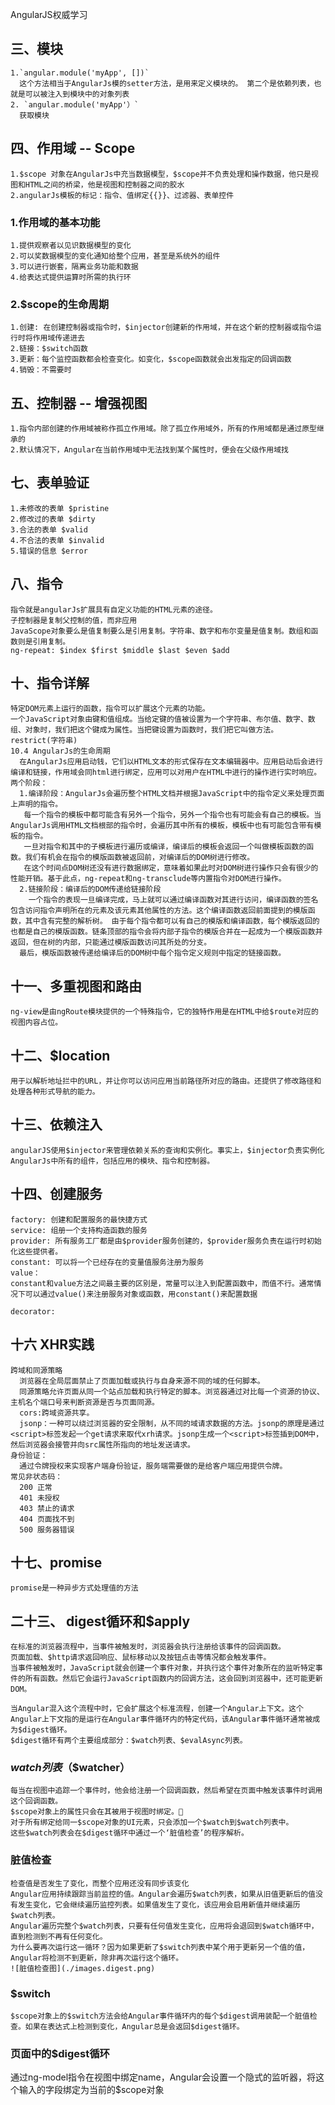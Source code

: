 AngularJS权威学习

## 三、模块
    1.`angular.module('myApp', [])`
      这个方法相当于AngularJs模的setter方法，是用来定义模块的。 第二个是依赖列表，也就是可以被注入到模块中的对象列表
    2. `angular.module('myApp'）`
      获取模块
## 四、作用域 -- Scope
    1.$scope 对象在AngularJs中充当数据模型，$scope并不负责处理和操作数据，他只是视图和HTML之间的桥梁，他是视图和控制器之间的胶水
    2.angularJs模板的标记：指令、值绑定{{}}、过滤器、表单控件
### 1.作用域的基本功能
    1.提供观察者以见识数据模型的变化
    2.可以奖数据模型的变化通知给整个应用，甚至是系统外的组件
    3.可以进行嵌套，隔离业务功能和数据
    4.给表达式提供运算时所需的执行环
### 2.$scope的生命周期
    1.创建: 在创建控制器或指令时，$injector创建新的作用域，并在这个新的控制器或指令运行时将作用域传递进去
    2.链接：$switch函数
    3.更新：每个监控函数都会检查变化。如变化，$scope函数就会出发指定的回调函数
    4.销毁：不需要时
## 五、控制器 -- 增强视图
    1.指令内部创建的作用域被称作孤立作用域。除了孤立作用域外，所有的作用域都是通过原型继承的
    2.默认情况下，Angular在当前作用域中无法找到某个属性时，便会在父级作用域找
## 七、表单验证
    1.未修改的表单 $pristine
    2.修改过的表单 $dirty
    3.合法的表单 $valid
    4.不合法的表单 $invalid
    5.错误的信息 $error
## 八、指令
    指令就是angularJs扩展具有自定义功能的HTML元素的途径。
    子控制器是复制父控制的值，而非应用
    JavaScope对象要么是值复制要么是引用复制。字符串、数字和布尔变量是值复制。数组和函数则是引用复制。
    ng-repeat: $index $first $middle $last $even $add
## 十、指令详解
    特定DOM元素上运行的函数，指令可以扩展这个元素的功能。
    一个JavaScript对象由键和值组成。当给定键的值被设置为一个字符串、布尔值、数字、数组、对象时，我们把这个键成为属性。当把键设置为函数时，我们把它叫做方法。
    restrict(字符串)
    10.4 AngularJs的生命周期
      在AngularJs应用启动钱，它们以HTML文本的形式保存在文本编辑器中。应用启动后会进行编译和链接，作用域会同html进行绑定，应用可以对用户在HTML中进行的操作进行实时响应。
    两个阶段：
      1.编译阶段：AngularJs会遍历整个HTML文档并根据JavaScript中的指令定义来处理页面上声明的指令。
       每一个指令的模板中都可能含有另外一个指令，另外一个指令也有可能会有自己的模板。当AngularJs调用HTML文档根部的指令时，会遍历其中所有的模板，模板中也有可能包含带有模板的指令。
       一旦对指令和其中的子模板进行遍历或编译，编译后的模板会返回一个叫做模板函数的函数。我们有机会在指令的模版函数被返回前，对编译后的DOM树进行修改。
       在这个时间点DOM树还没有进行数据绑定，意味着如果此时对DOM树进行操作只会有很少的性能开销。基于此点，ng-repeat和ng-transclude等内置指令对DOM进行操作。
      2.链接阶段：编译后的DOM传递给链接阶段
        一个指令的表现一旦编译完成，马上就可以通过编译函数对其进行访问，编译函数的签名包含访问指令声明所在的元素及该元素其他属性的方法。这个编译函数返回前面提到的模版函数，其中含有完整的解析树。 由于每个指令都可以有自己的模版和编译函数，每个模版返回的也都是自己的模版函数。链条顶部的指令会将内部子指令的模版合并在一起成为一个模版函数并返回，但在树的内部，只能通过模版函数访问其所处的分支。
      最后，模版函数被传递给编译后的DOM树中每个指令定义规则中指定的链接函数。
## 十一、多重视图和路由
    ng-view是由ngRoute模块提供的一个特殊指令，它的独特作用是在HTML中给$route对应的视图内容占位。
## 十二、$location
    用于以解析地址拦中的URL，并让你可以访问应用当前路径所对应的路由。还提供了修改路径和处理各种形式导航的能力。
## 十三、依赖注入
    angularJS使用$injector来管理依赖关系的查询和实例化。事实上，$injector负责实例化AngularJs中所有的组件，包括应用的模块、指令和控制器。
## 十四、创建服务
    factory: 创建和配置服务的最快捷方式
    service: 组册一个支持构造函数的服务
    provider: 所有服务工厂都是由$provider服务创建的，$provider服务负责在运行时初始化这些提供者。
    constant: 可以将一个已经存在的变量值服务注册为服务
    value：
    constant和value方法之间最主要的区别是，常量可以注入到配置函数中，而值不行。通常情况下可以通过value()来注册服务对象或函数，用constant()来配置数据

    decorator:
## 十六 XHR实践
    跨域和同源策略
      浏览器在全局层面禁止了页面加载或执行与自身来源不同的域的任何脚本。
      同源策略允许页面从同一个站点加载和执行特定的脚本。浏览器通过对比每一个资源的协议、主机名个端口号来判断资源是否与页面同源。
      cors:跨域资源共享。
      jsonp：一种可以绕过浏览器的安全限制，从不同的域请求数据的方法。jsonp的原理是通过<script>标签发起一个get请求来取代xrh请求。jsonp生成一个<script>标签插到DOM中，然后浏览器会接管并向src属性所指向的地址发送请求。
    身份验证：
      通过令牌授权来实现客户端身份验证，服务端需要做的是给客户端应用提供令牌。
    常见非状态码：
      200 正常
      401 未授权
      403 禁止的请求
      404 页面找不到
      500 服务器错误
##  十七、promise
    promise是一种异步方式处理值的方法
## 二十三、 digest循环和$apply
    在标准的浏览器流程中，当事件被触发时，浏览器会执行注册给该事件的回调函数。
    页面加载、$http请求返回响应、鼠标移动以及按钮点击等情况都会触发事件。
    当事件被触发时，JavaScript就会创建一个事件对象，并执行这个事件对象所在的监听特定事件的所有函数。然后它会运行JavaScript函数内的回调方法，这会回到浏览器中，还可能更新DOM。

    当Angular混入这个流程中时，它会扩展这个标准流程，创建一个Angular上下文。这个Angular上下文指的是运行在Angular事件循环内的特定代码，该Angular事件循环通常被成为$digest循环。
    $digest循环有两个主要组成部分：$watch列表、$evalAsync列表。
### $watch列表（$$watcher）
    每当在视图中追踪一个事件时，他会给注册一个回调函数，然后希望在页面中触发该事件时调用这个回调函数。
    $scope对象上的属性只会在其被用于视图时绑定。
    对于所有绑定给同一$scope对象的UI元素，只会添加一个$watch到$watch列表中。
    这些$watch列表会在$digest循环中通过一个‘脏值检查’的程序解析。
### 脏值检查
    检查值是否发生了变化，而整个应用还没有同步该变化
    Angular应用持续跟踪当前监控的值。Angular会遍历$watch列表，如果从旧值更新后的值没有发生变化，它会继续遍历监控列表。如果值发生了变化，该应用会启用新值并继续遍历$watch列表。
    Angular遍历完整个$watch列表，只要有任何值发生变化，应用将会退回到$watch循环中，直到检测到不再有任何变化。
    为什么要再次运行这一循环？因为如果更新了$switch列表中某个用于更新另一个值的值，Angular将检测不到更新，除非再次运行这个循环。
    ![脏值检查图](./images.digest.png)
### $switch
    $scope对象上的$switch方法会给Angular事件循环内的每个$digest调用装配一个脏值检查。如果在表达式上检测到变化，Angular总是会返回$digest循环。
### 页面中的$digest循环
   通过ng-model指令在视图中绑定name，Angular会设置一个隐式的监听器，将这个输入的字段绑定为当前的$scope对象